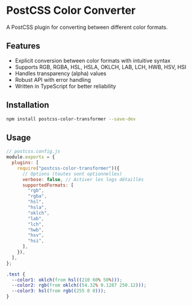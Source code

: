 # PostCSS Color Converter

A PostCSS plugin for converting between different color formats.

## Features

- Explicit conversion between color formats with intuitive syntax
- Supports RGB, RGBA, HSL, HSLA, OKLCH, LAB, LCH, HWB, HSV, HSI
- Handles transparency (alpha) values
- Robust API with error handling
- Written in TypeScript for better reliability

## Installation

```bash
npm install postcss-color-transformer --save-dev
```

## Usage

```js
// postcss.config.js
module.exports = {
  plugins: [
    require("postcss-color-transformer")({
      // Options (toutes sont optionnelles)
      verbose: false, // Activer les logs détaillés
      supportedFormats: [
        "rgb",
        "rgba",
        "hsl",
        "hsla",
        "oklch",
        "lab",
        "lch",
        "hwb",
        "hsv",
        "hsi",
      ],
    }),
  ],
};
```

```css
.test {
  --color1: oklch(from hsl((210 60% 50%)));
  --color2: rgb(from oklch((54.32% 0.1287 250.12)));
  --color3: hsl(from rgb((255 0 0)));
}
```
